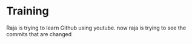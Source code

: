 # Training

Raja is trying to learn Github using youtube.
now raja is trying to see the commits that are changed
